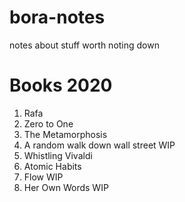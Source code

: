 # bora-notes
notes about stuff worth noting down


# Books 2020
1. Rafa
2. Zero to One
3. The Metamorphosis
4. A random walk down wall street WIP
5. Whistling Vivaldi
6. Atomic Habits
7. Flow WIP
8. Her Own Words WIP

